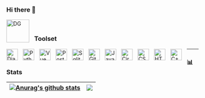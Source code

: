 ### Hi there 👋


<a href="https://flac.pythonanywhere.com/"><img align="left" alt="DG" width="60px" style="padding-right:10px;" src="https://flac.pythonanywhere.com/static/website/android-chrome-512x512.png"/></a>

<br />

### Toolset

<img align="left" alt="Django" width="30px" style="padding-right:10px;" src="https://cdn.jsdelivr.net/gh/devicons/devicon/icons/django/django-plain.svg" />
<img align="left" alt="Python" width="30px" style="padding-right:10px;" src="https://cdn.jsdelivr.net/gh/devicons/devicon/icons/python/python-plain.svg" />
<img align="left" alt="Vue" width="30px" style="padding-right:10px;" src="https://cdn.jsdelivr.net/gh/devicons/devicon/icons/vuejs/vuejs-original.svg" />
<img align="left" alt="PostgreSQL" width="30px" style="padding-right:10px;" src="https://cdn.jsdelivr.net/gh/devicons/devicon/icons/postgresql/postgresql-original.svg" />
<img align="left" alt="Sqlite" width="30px" style="padding-right:10px;" src="https://cdn.jsdelivr.net/gh/devicons/devicon/icons/sqlite/sqlite-original.svg"/>
<img align="left" alt="Git" width="30px" style="padding-right:10px;" src="https://cdn.jsdelivr.net/gh/devicons/devicon/icons/git/git-original.svg" />
<img align="left" alt="JavaScript" width="30px" style="padding-right:10px;" src="https://cdn.jsdelivr.net/gh/devicons/devicon/icons/javascript/javascript-plain.svg" />
<img align="left" alt="CircleCI" width="30px" style="padding-right:10px;" src="https://cdn.jsdelivr.net/gh/devicons/devicon/icons/circleci/circleci-plain.svg" />
<img align="left" alt="CSS" width="30px" style="padding-right:10px;" src="https://cdn.jsdelivr.net/gh/devicons/devicon/icons/css3/css3-plain.svg" />
<img align="left" alt="HTML" width="30px" style="padding-right:10px;" src="https://cdn.jsdelivr.net/gh/devicons/devicon/icons/html5/html5-plain.svg" />
<img align="left" alt="C++" width="30px" style="padding-right:10px;" src="https://cdn.jsdelivr.net/gh/devicons/devicon/icons/cplusplus/cplusplus-line.svg"/>


---

### 📊 Stats

| <a href="https://github.com/srd4/github-readme-stats"><img align="center" src="https://github-readme-stats.vercel.app/api?username=srd4&show_icons=true&include_all_commits=true&theme=outrun&hide_border=true" alt="Anurag's github stats" /></a> | <a href="https://github.com/srd4/github-readme-stats"><img align="center" src="https://github-readme-stats.vercel.app/api/top-langs/?username=srd4&layout=compact&theme=outrun&hide_border=true" /></a> |
| ------------- | ------------- |




